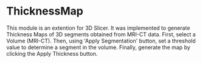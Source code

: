 # ThicknessMap
This module is an extention for 3D Slicer.  It was implemented to generate Thickness Maps of 3D segments obtained from MRI-CT data.  First, select a Volume (MRI-CT). Then, using 'Apply Segmentation' button, set a threshold value to determine a segment in the volume.  Finally, generate the map by clicking the Apply Thickness button.
